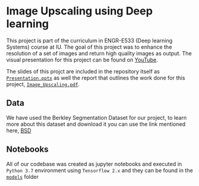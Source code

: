 # Image Upscaling using Deep learning

This project is part of the curriculum in ENGR-E533 (Deep learning Systems) course at IU. The goal of this project was to enhance the resolution of a set of images and
return high quality images as output. The visual presentation for this project can be found on [YouTube](https://youtu.be/cyD4tQKoBOg).

The slides of this projct are included in the repository itself as [`Presentation.pptx`](./Presentation.pptx) as well the report that outlines the work done for this
project, [`Image_Upscaling.pdf`](./Image_upscaling.pdf).

## Data

We have used the Berkley Segmentation Dataset for our project, to learn more about this dataset and download it you can use the link mentioned here,
[BSD](https://www2.eecs.berkeley.edu/Research/Projects/CS/vision/bsds/)

## Notebooks

All of our codebase was created as jupyter notebooks and executed in `Python 3.7` environment using `Tensorflow 2.x` and they can be found in the
[`models`](./models/) folder
